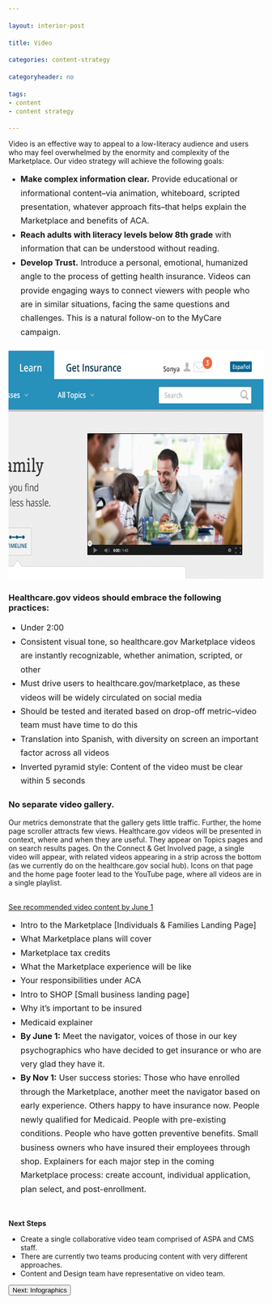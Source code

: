 ```yaml
---

layout: interior-post

title: Video

categories: content-strategy

categoryheader: no

tags:
- content 
- content strategy

--- 
```


<p>Video is an effective way to appeal to a low-literacy audience and users who may feel overwhelmed by the enormity and complexity of the Marketplace. Our video strategy will achieve the following goals:</p>
<ul>
<li><span style="line-height: 1.714285714; font-size: 1rem;"><strong>Make complex information clear.</strong> Provide educational or informational content&ndash;via animation, whiteboard, scripted presentation, whatever approach fits&ndash;that helps explain the Marketplace and benefits of ACA.</span></li>
<li><span style="line-height: 1.714285714; font-size: 1rem;"><strong>Reach adults with literacy levels below 8th grade</strong> with information that can be understood without reading.</span></li>
<li><span style="line-height: 1.714285714; font-size: 1rem;"><strong>Develop Trust.</strong> Introduce a personal, emotional, humanized angle to the process of getting health insurance. Videos can provide engaging ways to connect viewers with people who are in similar situations, facing the same questions and challenges. This is a natural follow-on to the MyCare campaign.</span></li>
</ul>
<h3><img width="650" height="450" src="../../images/video-cropped.png" alt="video-cropped" class="alignnone size-full wp-image-2113"></h3>
<h3>Healthcare.gov videos should embrace the following practices:</h3>
<ul>
<li><span style="line-height: 1.714285714; font-size: 1rem;">Under 2:00</span></li>
<li><span style="line-height: 1.714285714; font-size: 1rem;">Consistent visual tone, so healthcare.gov Marketplace videos are instantly recognizable, whether animation, scripted, or other</span></li>
<li><span style="line-height: 1.714285714; font-size: 1rem;">Must drive users to healthcare.gov/marketplace, as these videos will be widely circulated on social media</span></li>
<li><span style="line-height: 1.714285714; font-size: 1rem;">Should be tested and iterated based on drop-off metric&ndash;video team must have time to do this</span></li>
<li><span style="line-height: 1.714285714; font-size: 1rem;">Translation into Spanish, with diversity on screen an important factor across all videos</span></li>
<li><span style="line-height: 1.714285714; font-size: 1rem;">Inverted pyramid style: Content of the video must be clear within 5 seconds</span></li>
</ul>
<h3>No separate video gallery.</h3>
<p>Our metrics demonstrate that the gallery gets little traffic. Further, the home page scroller attracts few views. Healthcare.gov videos will be presented in context, where and when they are useful. They appear on Topics pages and on search results pages. On the Connect &amp; Get Involved page, a single video will appear, with related videos appearing in a strip across the bottom (as we currently do on the healthcare.gov social hub). Icons on that page and the home page footer lead to the YouTube page, where all videos are in a single playlist.</p>
<div id="TbsCollapseId-1378291442" class="accordion ">
</div>
 			<div class="accordion-group ">
<div class="accordion-heading">
<a href="#TbsCollapseGroupId-1140093295" data-parent="#TbsCollapseId-1378291442" data-toggle="collapse" class="accordion-toggle">
See recommended video content by June 1				</a>
</div>
<div class="accordion-body collapse " id="TbsCollapseGroupId-1140093295">
<div class="accordion-inner">

<ul>
<li><span style="line-height: 1.714285714; font-size: 1rem;">Intro to the Marketplace [Individuals &amp; Families Landing Page]</span></li>
<li><span style="line-height: 1.714285714; font-size: 1rem;">What Marketplace plans will cover</span></li>
<li><span style="line-height: 1.714285714; font-size: 1rem;">Marketplace tax credits</span></li>
<li><span style="line-height: 1.714285714; font-size: 1rem;">What the Marketplace experience will be like</span></li>
<li><span style="line-height: 1.714285714; font-size: 1rem;">Your responsibilities under ACA</span></li>
<li><span style="line-height: 1.714285714; font-size: 1rem;">Intro to SHOP [Small business landing page]</span></li>
<li><span style="line-height: 1.714285714; font-size: 1rem;">Why it’s important to be insured</span></li>
<li><span style="line-height: 1.714285714; font-size: 1rem;">Medicaid explainer</span></li>
<li><span style="line-height: 1.714285714; font-size: 1rem;"><strong>By June 1:</strong> Meet the navigator, voices of those in our key psychographics who have decided to get insurance or who are very glad they have it.&nbsp;</span></li>
<li><span style="line-height: 1.714285714; font-size: 1rem;"><strong>By Nov 1:</strong> User success stories: Those who have enrolled through the Marketplace, another meet the navigator based on early experience. Others happy to have insurance now. People newly qualified for Medicaid. People with pre-existing conditions. People who have gotten preventive benefits. Small business owners who have insured their employees through shop. Explainers for each major step in the coming Marketplace process: create account, individual application, plan select, and post-enrollment.</span></li>
</ul>
</div>
</div>
</div>

<p>&nbsp;</p>
<div class="alert alert-info "><strong>Next Steps<br>
</strong><p></p>
<ul>
<li>Create a single collaborative video team comprised of ASPA and CMS staff.</li>
<li>There are currently two teams producing content with very different approaches.</li>
<li>Content and Design team have representative on video team.</li>
</ul>
</div>
<div class="article-end"><a href="/content-strategy/infographics/" title="Infographics"><button type="button" class="btn btn-large">Next: Infographics</button></a></div>
